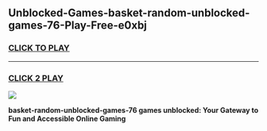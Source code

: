 
## Unblocked-Games-basket-random-unblocked-games-76-Play-Free-e0xbj
<h3>
<a href="https://premium76.site?title=basket-random-unblocked-games-76&ref=23A">CLICK TO PLAY</a></h3>
<hr>

<h3>
<a href="https://premium76.site?title=basket-random-unblocked-games-76&ref=23A">CLICK 2 PLAY</a>
  
</h3>

<a href="https://premium76.site?title=basket-random-unblocked-games-76&ref=23A"><img src="https://clearcache.store/games.png"></a>


**basket-random-unblocked-games-76 games unblocked: Your Gateway to Fun and Accessible Online Gaming**
